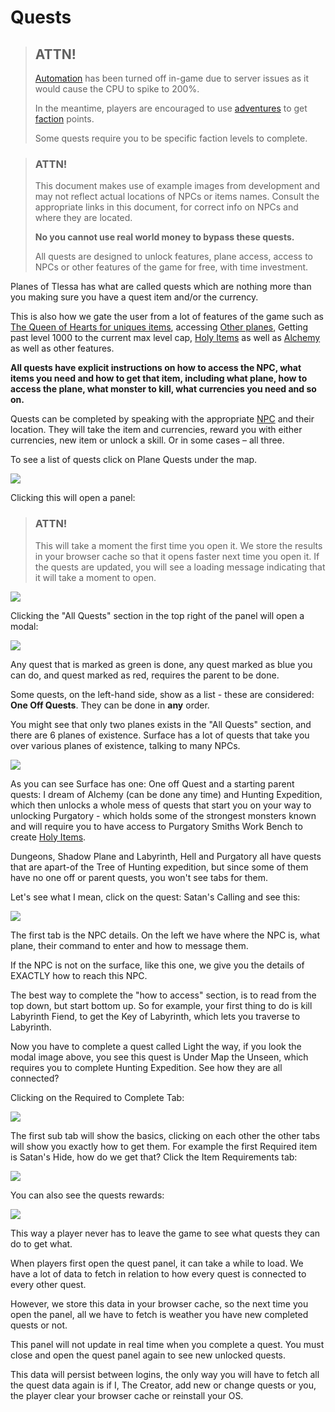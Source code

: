 # Quests

> ## ATTN!
>
> [Automation](/information/automation) has been turned off in-game due to server issues as it would cause the CPU to spike to 200%.
>
> In the meantime, players are encouraged to use [adventures](/information/adventure) to get [faction](/information/factions) points.
> 
> Some quests require you to be specific faction levels to complete.

> ### ATTN!
>
> This document makes use of example images from development and may not reflect actual locations of NPCs or items names. Consult the appropriate links in this document, for correct info on NPCs and where they are located.
> 
> **No you cannot use real world money to bypass these quests.** 
> 
> All quests are designed to unlock features, plane access, access to NPCs or other features of the game for free, with time investment.

Planes of Tlessa has what are called quests which are nothing more than you making sure you have a quest item and/or the currency.

This is also how we gate the user from a lot of features of the game such as [The Queen of Hearts for uniques items](/information/random-enchants),
accessing [Other planes](/information/planes), Getting past level 1000 to the current max level cap, [Holy Items](/information/holy-items) as well as 
[Alchemy](/information/usable-items) as well as other features.

**All quests have explicit instructions on how to access the NPC, what items you need and how to get that item, including what plane, how to access the plane,
what monster to kill, what currencies you need and so on.**

Quests can be completed by speaking with the appropriate [NPC](/information/npcs) and their location. They will take the item and currencies, reward you with either currencies, new item or unlock a skill. Or in some cases – all three.

To see a list of quests click on Plane Quests under the map.

<div class="mb-4">
    <a href="/storage/info/quests/images/plane-quests.png" class="glightbox">
        <img src="/storage/info/quests/images/plane-quests.png" class="img-fluid" />
    </a>
</div>

Clicking this will open a panel:

> ### ATTN!
> 
> This will take a moment the first time you open it. We store the results in your browser cache so that it opens faster next time you open it.
> If the quests are updated, you will see a loading message indicating that it will take a moment to open.

<div class="mb-4">
    <a href="/storage/info/quests/images/plane-quests-section.png" class="glightbox">
        <img src="/storage/info/quests/images/plane-quests-section.png" class="img-fluid" />
    </a>
</div>

Clicking the "All Quests" section in the top right of the panel will open a modal:

<div class="mb-4">
    <a href="/storage/info/quests/images/all-quests.png" class="glightbox">
        <img src="/storage/info/quests/images/all-quests.png" class="img-fluid" />
    </a>
</div>

Any quest that is marked as green is done, any quest marked as blue you can do, and quest marked as red, requires the parent to be done.

Some quests, on the left-hand side, show as a list - these are considered: **One Off Quests**. They can be done in **any** order.

You might see that only two planes exists in the "All Quests" section, and there are 6 planes of existence. Surface has a lot of quests
that take you over various planes of existence, talking to many NPCs.

<div class="mb-4">
    <a href="/storage/info/quests/images/surface-quests.png" class="glightbox">
        <img src="/storage/info/quests/images/surface-quests.png" class="img-fluid" />
    </a>
</div>

As you can see Surface has one: One off Quest and a starting parent quests: I dream of Alchemy (can be done any time)
and Hunting Expedition, which then unlocks a whole mess of quests that start you on your way to unlocking Purgatory - which holds some of the
strongest monsters known and will require you to have access to Purgatory Smiths Work Bench to create [Holy Items](/information/holy-items).

Dungeons, Shadow Plane and Labyrinth, Hell and Purgatory all have quests that are apart-of the Tree of Hunting expedition, but since some of them have no one off or parent quests,
you won't see tabs for them.

Let's see what I mean, click on the quest: Satan's Calling and see this:

<div class="mb-4">
    <a href="/storage/info/quests/images/example-quest-npc-info.png" class="glightbox">
        <img src="/storage/info/quests/images/example-quest-npc-info.png" class="img-fluid" />
    </a>
</div>

The first tab is the NPC details. On the left we have where the NPC is, what plane, their command to enter and how to message them.

If the NPC is not on the surface, like this one, we give you the details of EXACTLY how to reach this NPC.

The best way to complete the "how to access" section, is to read from the top down, but start bottom up. So for example, your first thing to do is kill Labyrinth Fiend,
to get the Key of Labyrinth, which lets you traverse to Labyrinth.

Now you have to complete a quest called Light the way, if you look the modal image above, you see this quest is Under Map the Unseen, which requires you to complete
Hunting Expedition. See how they are all connected?

Clicking on the Required to Complete Tab:

<div class="mb-4">
    <a href="/storage/info/quests/images/required-to-complete.png" class="glightbox">
        <img src="/storage/info/quests/images/required-to-complete.png" class="img-fluid" />
    </a>
</div>

The first sub tab will show the basics, clicking on each other the other tabs will show you exactly how to get them. For example the first Required item is Satan's Hide,
how do we get that? Click the Item Requirements tab:

<div class="mb-4">
    <a href="/storage/info/quests/images/item-requirements.png" class="glightbox">
        <img src="/storage/info/quests/images/item-requirements.png" class="img-fluid" />
    </a>
</div>

You can also see the quests rewards:

<div class="mb-4">
    <a href="/storage/info/quests/images/reward-data.png" class="glightbox">
        <img src="/storage/info/quests/images/reward-data.png" class="img-fluid" />
    </a>
</div>

This way a player never has to leave the game to see what quests they can do to get what.

When players first open the quest panel, it can take a while to load. We have a lot of data to fetch in relation to how every quest is connected to every other quest.

However, we store this data in your browser cache, so the next time you open the panel, all we have to fetch is weather you have new completed quests or not.

This panel will not update in real time when you complete a quest. You must close and open the quest panel again to see new unlocked quests.

This data will persist between logins, the only way you will have to fetch all the quest data again is if I, The Creator, add new or change quests or you,
the player clear your browser cache or reinstall your OS.


